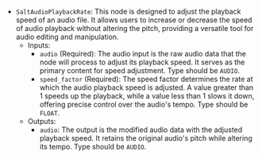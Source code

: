 - `SaltAudioPlaybackRate`: This node is designed to adjust the playback speed of an audio file. It allows users to increase or decrease the speed of audio playback without altering the pitch, providing a versatile tool for audio editing and manipulation.
    - Inputs:
        - `audio` (Required): The audio input is the raw audio data that the node will process to adjust its playback speed. It serves as the primary content for speed adjustment. Type should be `AUDIO`.
        - `speed_factor` (Required): The speed factor determines the rate at which the audio playback speed is adjusted. A value greater than 1 speeds up the playback, while a value less than 1 slows it down, offering precise control over the audio's tempo. Type should be `FLOAT`.
    - Outputs:
        - `audio`: The output is the modified audio data with the adjusted playback speed. It retains the original audio's pitch while altering its tempo. Type should be `AUDIO`.
